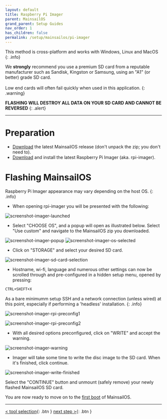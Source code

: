 ```yaml
---
layout: default
title: Raspberry Pi Imager
parent: MainsailOS
grand_parent: Setup Guides
nav_order: 1
has_children: false
permalink: /setup/mainsailos/pi-imager
---
```


This method is cross-platform and works with Windows, Linux and MacOS
{: .info}

We **strongly** recommend you use a premium SD card from a reputable manufacturer such as Sandisk, Kingston or Samsung, using an "A1" (or better) grade SD card. \
\
Low end cards will often fail quickly when used in this application.
{: .warning}

**FLASHING WILL DESTROY ALL DATA ON YOUR SD CARD AND CANNOT BE REVERSED**
{: .alert}

____

# Preparation

*  [Download](https://github.com/raymondh2/MainsailOS/releases) the latest MainsailOS release (don't unpack the zip; you don't need to).
*  [Download](https://www.raspberrypi.org/software/) and install the latest Raspberry Pi Imager (aka. rpi-imager).

# Flashing MainsailOS

Raspberry Pi Imager appearance may vary depending on the host OS.
{: .info}


*  When opening rpi-imager you will be presented with the following:

![screenshot-imager-launched](../../assets/img/setup/rpi-imager-launched.png)

* Select "CHOOSE OS", and a popup will open as illustrated below. Select "Use custom" and navigate to the MainsailOS zip you downloaded.

![screenshot-imager-popup](../../assets/img/setup/rpi-os-popup.png)
![screenshot-imager-os-selected](../../assets/img/setup/rpi-choosen-os.png)

* Click on "STORAGE" and select your desired SD card.

![screenshot-imager-sd-card-selection](../../assets/img/setup/rpi-sdcard.png)

* Hostname, wi-fi, language and numerous other settings can now be scrolled through and pre-configured in a hidden setup menu, opened by pressing:

```bash
CTRL+SHIFT+X
```
As a bare minimumm setup SSH and a network connection (unless wired) at this point, especially if performing a 'headless' installation.
{: .info}

![screenshot-imager-rpi-preconfig1](../../assets/img/setup/rpi-setup-1.png)

![screenshot-imager-rpi-preconfig2](../../assets/img/setup/rpi-setup-2.png)

* With all desired options preconfigured, click on "WRITE" and accept the warning.

![screenshot-imager-warning](../../assets/img/setup/rpi-warning.png)

* Imager will take some time to write the disc image to the SD card. When it's finished, click continue.

![screenshot-imager-write-finished](../../assets/img/setup/rpi-finished.png)

Select the "CONTINUE" button and  unmount (safely remove) your newly flashed MainsailOS SD card.

You are now ready to move on to the [first boot](first-boot) of MainsailOS.


---
[< tool selection](../mainsail-os.md){: .btn }  [next step >](first-boot){: .btn }

